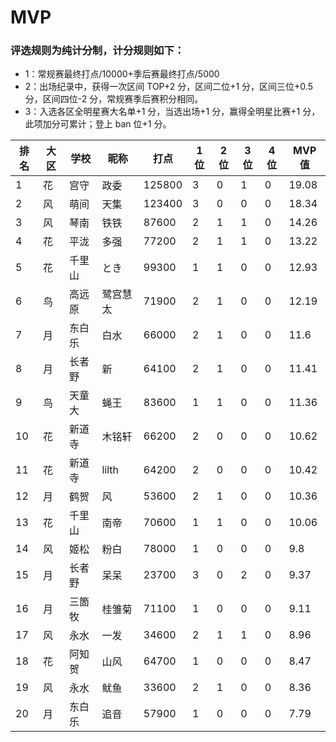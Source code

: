 # MVP

### 评选规则为纯计分制，计分规则如下：
  - 1：常规赛最终打点/10000+季后赛最终打点/5000
  - 2：出场纪录中，获得一次区间 TOP+2 分，区间二位+1 分，区间三位+0.5 分，区间四位-2 分，常规赛季后赛积分相同。
  - 3：入选各区全明星赛大名单+1 分，当选出场+1 分，赢得全明星比赛+1 分，此项加分可累计；登上 ban 位+1 分。
  
|排名	|大区	|学校	|昵称	|打点	|1位	|2位	|3位	|4位	|MVP值|
| -- | ---- | ---- | -------- | ----- | -- | -- | -- | -- | ---- |
|	1	|	花	|	宫守	|	政委	|	125800	|	3	|	0	|	1	|	0	|	19.08	|
|	2	|	风	|	萌间	|	天集	|	123400	|	3	|	0	|	0	|	0	|	18.34	|
|	3	|	风	|	琴南	|	铁铁	|	87600	|	2	|	1	|	1	|	0	|	14.26	|
|	4	|	花	|	平泷	|	多强	|	77200	|	2	|	1	|	1	|	0	|	13.22	|
|	5	|	花	|	千里山	|	とき	|	99300	|	1	|	1	|	0	|	0	|	12.93	|
|	6	|	鸟	|	高远原	|	鹭宫慧太	|	71900	|	2	|	1	|	0	|	0	|	12.19	|
|	7	|	月	|	东白乐	|	白水	|	66000	|	2	|	1	|	0	|	0	|	11.6	|
|	8	|	月	|	长者野	|	新	|	64100	|	2	|	1	|	0	|	0	|	11.41	|
|	9	|	鸟	|	天童大	|	蝇王	|	83600	|	1	|	1	|	0	|	0	|	11.36	|
|	10	|	花	|	新道寺	|	木铭轩	|	66200	|	2	|	0	|	0	|	0	|	10.62	|
|	11	|	花	|	新道寺	|	lilth	|	64200	|	2	|	0	|	0	|	0	|	10.42	|
|	12	|	月	|	鹤贺	|	风	|	53600	|	2	|	1	|	0	|	0	|	10.36	|
|	13	|	花	|	千里山	|	南帝	|	70600	|	1	|	1	|	0	|	0	|	10.06	|
|	14	|	风	|	姬松	|	粉白	|	78000	|	1	|	0	|	0	|	0	|	9.8	|
|	15	|	月	|	长者野	|	呆呆	|	23700	|	3	|	0	|	2	|	0	|	9.37	|
|	16	|	月	|	三箇牧	|	桂雏菊	|	71100	|	1	|	0	|	0	|	0	|	9.11	|
|	17	|	风	|	永水	|	一发	|	34600	|	2	|	1	|	1	|	0	|	8.96	|
|	18	|	花	|	阿知贺	|	山风	|	64700	|	1	|	0	|	0	|	0	|	8.47	|
|	19	|	风	|	永水	|	鱿鱼	|	33600	|	2	|	1	|	0	|	0	|	8.36	|
|	20	|	月	|	东白乐	|	追音	|	57900	|	1	|	0	|	0	|	0	|	7.79	|


